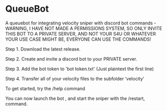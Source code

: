 # QueueBot
A queuebot for integrating velocity sniper with discord bot commands - WARNING, I HAVE NOT MADE A PERMISSIONS SYSTEM, SO ONLY INVITE THIS BOT TO A PRIVATE SERVER, AND NOT YOUR S4U OR WHATEVER YOUR USE CASE MIGHT BE, EVERYONE CAN USE THE COMMANDS!


Step 1.
Download the latest release.

Step 2. 
Create and invite a discord bot to your PRIVATE server.

Step 3.
Add the bot token to 'bot token.txt' (Just plaintext the first line)

Step 4.
Transfer all of your velocity files to the subfolder 'velocity'

To get started, try the /help command

You can now launch the bot , and start the sniper with the /restart, command.
